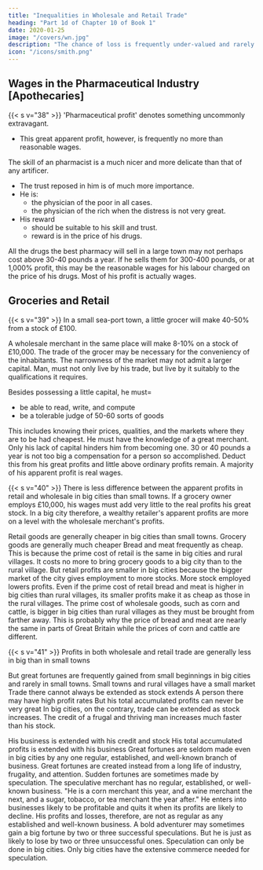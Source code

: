 ```yaml
---
title: "Inequalities in Wholesale and Retail Trade"
heading: "Part 1d of Chapter 10 of Book 1"
date: 2020-01-25
image: "/covers/wn.jpg"
description: "The chance of loss is frequently under-valued and rarely valued more than it is worth"
icon: "/icons/smith.png"
---
```


<!-- # heading=  "Chapter 10, Part 1d=  Profit and wage inequality in different Occupations and Businesses" -->



## Wages in the Pharmaceutical Industry [Apothecaries]

{{< s v="38" >}} 'Pharmaceutical profit' denotes something uncommonly extravagant.
- This great apparent profit, however, is frequently no more than reasonable wages.

The skill of an pharmacist is a much nicer and more delicate than that of any artificer.
- The trust reposed in him is of much more importance.
- He is:
  - the physician of the poor in all cases.
  - the physician of the rich when the distress is not very great.
- His reward
  - should be suitable to his skill and trust.
  - reward is in the price of his drugs.

All the drugs the best pharmacy will sell in a large town may not perhaps cost above 30-40 pounds a year.
If he sells them for 300-400 pounds, or at 1,000% profit, this may be the reasonable wages for his labour charged on the price of his drugs.
Most of his profit is actually wages.



## Groceries and Retail

{{< s v="39" >}} In a small sea-port town, a little grocer will make 40-50% from a stock of £100.

A wholesale merchant in the same place will make 8-10% on a stock of £10,000.
The trade of the grocer may be necessary for the conveniency of the inhabitants.
The narrowness of the market may not admit a larger capital.
Man, must not only live by his trade, but live by it suitably to the qualifications it requires.

Besides possessing a little capital, he must= 
- be able to read, write, and compute
- be a tolerable judge of 50-60 sorts of goods

This includes knowing their prices, qualities, and the markets where they are to be had cheapest.
He must have the knowledge of a great merchant.
Only his lack of capital hinders him from becoming one.
30 or 40 pounds a year is not too big a compensation for a person so accomplished.
Deduct this from his great profits and little above ordinary profits remain.
A majority of his apparent profit is real wages.


{{< s v="40" >}} There is less difference between the apparent profits in retail and wholesale in big cities than small towns.
If a grocery owner employs £10,000, his wages must add very little to the real profits his great stock.
In a big city therefore, a wealthy retailer's apparent profits are more on a level with the wholesale merchant's profits.

Retail goods are generally cheaper in big cities than small towns.
Grocery goods are generally much cheaper
Bread and meat frequently as cheap.
This is because the prime cost of retail is the same in big cities and rural villages.
It costs no more to bring grocery goods to a big city than to the rural village.
But retail profits are smaller in big cities because the bigger market of the city gives employment to more stocks.
More stock employed lowers profits.
Even if the prime cost of retail bread and meat is higher in big cities than rural villages, its smaller profits make it as cheap as those in the rural villages.
The prime cost of wholesale goods, such as corn and cattle, is bigger in big cities than rural villages as they must be brought from farther away.
This is probably why the price of bread and meat are nearly the same in parts of Great Britain while the prices of corn and cattle are different.


{{< s v="41" >}} Profits in both wholesale and retail trade are generally less in big than in small towns

But great fortunes are frequently gained from small beginnings in big cities and rarely in small towns.
Small towns and rural villages have a small market
Trade there cannot always be extended as stock extends
A person there may have high profit rates
But his total accumulated profits can never be very great
In big cities, on the contrary, trade can be extended as stock increases.
The credit of a frugal and thriving man increases much faster than his stock.

His business is extended with his credit and stock
His total accumulated profits is extended with his business
Great fortunes are seldom made even in big cities by any one regular, established, and well-known branch of business.
Great fortunes are created instead from a long life of industry, frugality, and attention.
Sudden fortunes are sometimes made by speculation.
The speculative merchant has no regular, established, or well-known business.
"He is a corn merchant this year, and a wine merchant the next, and a sugar, tobacco, or tea merchant the year after."
He enters into businesses likely to be profitable and quits it when its profits are likely to decline.
His profits and losses, therefore, are not as regular as any established and well-known business.
A bold adventurer may sometimes gain a big fortune by two or three successful speculations.
But he is just as likely to lose by two or three unsuccessful ones.
Speculation can only be done in big cities.
Only big cities have the extensive commerce needed for speculation.

